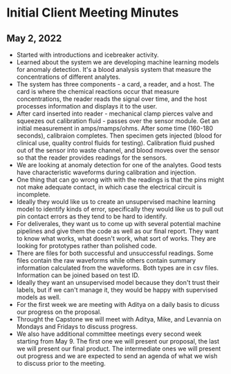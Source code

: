 # Initial Client Meeting Minutes
## May 2, 2022

- Started with introductions and icebreaker activity. 
- Learned about the system we are developing machine learning models for anomaly detection. It's a blood analysis system that measure the concentrations of different analytes. 
- The system has three components - a card, a reader, and a host. The card is where the chemical reactions occur that measure concentrations, the reader reads the signal over time, and the host processes information and displays it to the user. 
- After card inserted into reader - mechanical clamp pierces valve and squeezes out calibration fluid - passes over the sensor module. Get an initial measurement in amps/mamps/ohms. After some time (160-180 seconds), calibraion completes. Then specimen gets injected (blood for clinical use, quality control fluids for testing). Calibration fluid pushed out of the sensor into waste channel, and blood moves over the sensor so that the reader provides readings for the sensors.
- We are looking at anomaly detection for one of the analytes. Good tests have characteristic waveforms during calibration and injection. 
- One thing that can go wrong with with the readings is that the pins might not make adequate contact, in which case the electrical circuit is incomplete. 
- Ideally they would like us to create an unsupervised machine learning model to identify kinds of error, specifically they would like us to pull out pin contact errors as they tend to be hard to identify.
- For deliverales, they want us to come up with several potential machine pipelines and give them the code as well as our final report. They want to know what works, what doesn't work, what sort of works. They are looking for prototypes rather than polished code. 
- There are files for both successful and unsuccessful readings. Some files contain the raw waveforms while others contain summary information calculated from the waveforms. Both types are in csv files. Information can be joined based on test ID. 
- Ideally they want an unsupervised model because they don't trust their labels, but if we can't manage it, they would be happy with supervised models as well. 
- For the first week we are meeting with Aditya on a daily basis to dicuss our progress on the proposal. 
-  Throught the Capstone we will meet with Aditya, Mike, and Levannia on Mondays and Fridays to discuss progress. 
-  We also have additional committee meetings every second week starting from May 9. The first one we will present our proposal, the last we will present our final product. The intermediate ones we will present out progress and we are expected to send an agenda of what we wish to discuss prior to the meeting. 
